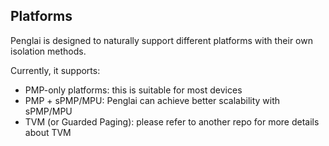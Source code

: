 ## Platforms

Penglai is designed to naturally support different platforms with their own isolation methods.

Currently, it supports:

- PMP-only platforms: this is suitable for most devices
- PMP + sPMP/MPU: Penglai can achieve better scalability with sPMP/MPU
- TVM (or Guarded Paging): please refer to another repo for more details about TVM
